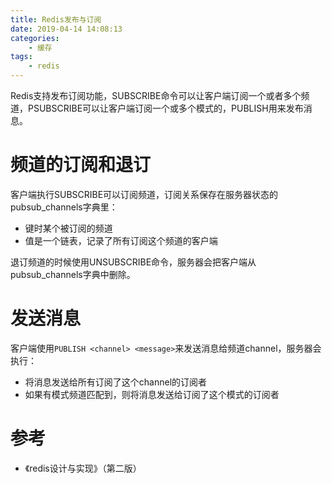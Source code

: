 ```yaml
---
title: Redis发布与订阅
date: 2019-04-14 14:08:13
categories: 
	- 缓存
tags:
	- redis
---
```


Redis支持发布订阅功能，SUBSCRIBE命令可以让客户端订阅一个或者多个频道，PSUBSCRIBE可以让客户端订阅一个或多个模式的，PUBLISH用来发布消息。

<!--more-->

# 频道的订阅和退订

客户端执行SUBSCRIBE可以订阅频道，订阅关系保存在服务器状态的pubsub_channels字典里：

- 键时某个被订阅的频道
- 值是一个链表，记录了所有订阅这个频道的客户端

退订频道的时候使用UNSUBSCRIBE命令，服务器会把客户端从pubsub_channels字典中删除。

# 发送消息

客户端使用`PUBLISH <channel> <message>`来发送消息给频道channel，服务器会执行：

- 将消息发送给所有订阅了这个channel的订阅者
- 如果有模式频道匹配到，则将消息发送给订阅了这个模式的订阅者

# 参考

- 《redis设计与实现》（第二版）